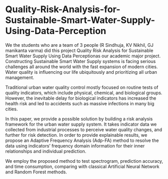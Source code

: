 # Quality-Risk-Analysis-for-Sustainable-Smart-Water-Supply-Using-Data-Perception

We the students who are a team of 3 people (R Sindhuja, KV Nikhil, GJ manikanta varma) did this project Quality Risk Analysis for Sustainable Smart Water Supply Using Data Perceptionas our academic major project. Constructing Sustainable Smart Water Supply systems is facing serious challenges all around the world with the fast expansion of modern cities. Water quality is influencing our life ubiquitously and prioritizing all urban management. 

Traditional urban water quality control mostly focused on routine tests of quality indicators, which include physical, chemical, and biological groups. However, the inevitable delay for biological indicators has increased the health risk and led to accidents such as massive infections in many big cities. 

In this paper, we provide a possible solution by building a risk analysis framework for the urban water supply system. It takes indicator data we collected from industrial processes to perceive water quality changes, and further for risk detection. In order to provide explainable results, we propose an Adaptive Frequency Analysis (Adp-FA) method to resolve the data using indicators’ frequency domain information for their inner relationships and individual prediction. 

We employ the proposed method to test spectrogram, prediction accuracy, and time consumption, comparing with classical Artificial Neural Network and Random Forest methods. 
